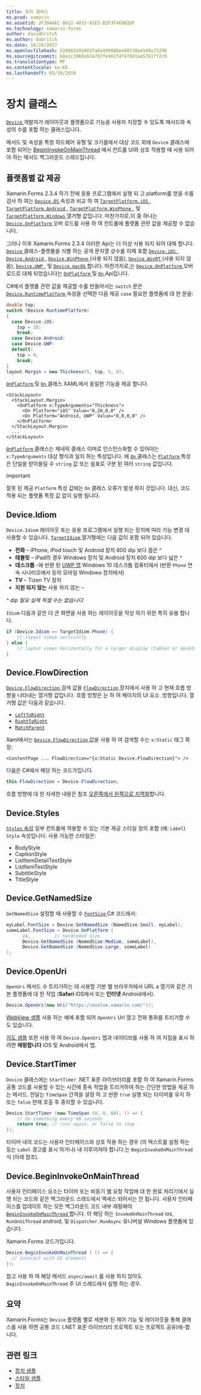```yaml
---
title: 장치 클래스
ms.prod: xamarin
ms.assetid: 2F304AEC-8612-4833-81E5-B2F3F469B2DF
ms.technology: xamarin-forms
author: davidbritch
ms.author: dabritch
ms.date: 10/24/2017
ms.openlocfilehash: 520982491803fa0a909008ee60730a4149a75296
ms.sourcegitcommit: b0a1c3969ab2a7b7fe961f4f470d1aa57b1ff2c6
ms.translationtype: MT
ms.contentlocale: ko-KR
ms.lasthandoff: 05/10/2018
---
```

# <a name="device-class"></a>장치 클래스

[ `Device` ](https://developer.xamarin.com/api/type/Xamarin.Forms.Device/) 개발자가 레이아웃과 플랫폼으로 기능을 사용자 지정할 수 있도록 메서드와 속성의 수를 포함 하는 클래스입니다.

메서드 및 속성을 특정 하드웨어 유형 및 크기를에서 대상 코드 외에 `Device` 클래스에 포함 되어는 [BeginInvokeOnMainThread](#Device_BeginInvokeOnMainThread) 에서 컨트롤 UI와 상호 작용할 때 사용 되어야 하는 메서드 백그라운드 스레드입니다.

<a name="providing-platform-values" />

## <a name="providing-platform-specific-values"></a>플랫폼별 값 제공

Xamarin.Forms 2.3.4 하기 전에 응용 프로그램에서 실행 되 고 platform를 얻을 수를 검사 하 여는 [ `Device.OS` ](https://developer.xamarin.com/api/property/Xamarin.Forms.Device.OS/) 속성과 비교 하 여 [ `TargetPlatform.iOS` ](https://developer.xamarin.com/api/field/Xamarin.Forms.TargetPlatform.iOS/), [ `TargetPlatform.Android` ](https://developer.xamarin.com/api/field/Xamarin.Forms.TargetPlatform.Android/), [ `TargetPlatform.WinPhone` ](https://developer.xamarin.com/api/field/Xamarin.Forms.TargetPlatform.WinPhone/), 및 [ `TargetPlatform.Windows` ](https://developer.xamarin.com/api/field/Xamarin.Forms.TargetPlatform.Windows/) 열거형 값입니다. 마찬가지로,이 중 하나는 [ `Device.OnPlatform` ](https://developer.xamarin.com/api/member/Xamarin.Forms.Device.OnPlatform/p/System.Action/System.Action/System.Action/System.Action/) 오버 로드를 사용 하 여 컨트롤에 플랫폼 관련 값을 제공할 수 없습니다.

그러나 이후 Xamarin.Forms 2.3.4 이러한 Api는 더 이상 사용 되지 되어 대체 합니다. [ `Device` ](https://developer.xamarin.com/api/type/Xamarin.Forms.Device/) 클래스-플랫폼을 식별 하는 공개 문자열 상수를 이제 포함 [ `Device.iOS` ](https://developer.xamarin.com/api/field/Xamarin.Forms.Device.iOS/), [ `Device.Android` ](https://developer.xamarin.com/api/field/Xamarin.Forms.Device.Android/), [ `Device.WinPhone` ](https://developer.xamarin.com/api/field/Xamarin.Forms.Device.WinPhone/) (사용 되지 않음), [ `Device.WinRT` ](https://developer.xamarin.com/api/field/Xamarin.Forms.Device.WinRT/) (사용 되지 않음), [ `Device.UWP` ](https://developer.xamarin.com/api/field/Xamarin.Forms.Device.UWP/), 및 [ `Device.macOS` ](https://developer.xamarin.com/api/field/Xamarin.Forms.Device.macOS/)합니다. 마찬가지로,는 [ `Device.OnPlatform` ](https://developer.xamarin.com/api/member/Xamarin.Forms.Device.OnPlatform/p/System.Action/System.Action/System.Action/System.Action/) 오버 로드로 대체 되었습니다는 [ `OnPlatform` ](https://developer.xamarin.com/api/type/Xamarin.Forms.OnPlatform%3CT%3E/) 및 [ `On` ](https://developer.xamarin.com/api/type/Xamarin.Forms.On/) Api입니다.

C#에서 플랫폼 관련 값을 제공할 수를 만들어서는 `switch` 문은 [ `Device.RuntimePlatform` ](https://developer.xamarin.com/api/property/Xamarin.Forms.Device.RuntimePlatform/) 속성을 선택한 다음 제공 `case` 필요한 플랫폼에 대 한 문을:

```csharp
double top;
switch (Device.RuntimePlatform)
{
  case Device.iOS:
    top = 20;
    break;
  case Device.Android:
  case Device.UWP:
  default:
    top = 0;
    break;
}
layout.Margin = new Thickness(5, top, 5, 0);
```

[ `OnPlatform` ](https://developer.xamarin.com/api/type/Xamarin.Forms.OnPlatform%3CT%3E/) 및 [ `On` ](https://developer.xamarin.com/api/type/Xamarin.Forms.On/) 클래스 XAML에서 동일한 기능을 제공 합니다.

```xaml
<StackLayout>
  <StackLayout.Margin>
    <OnPlatform x:TypeArguments="Thickness">
      <On Platform="iOS" Value="0,20,0,0" />
      <On Platform="Android, UWP" Value="0,0,0,0" />
    </OnPlatform>
  </StackLayout.Margin>
  ...
</StackLayout>
```

[ `OnPlatform` ](https://developer.xamarin.com/api/type/Xamarin.Forms.OnPlatform%3CT%3E/) 클래스는 제네릭 클래스 이며로 인스턴스화할 수 있어야는 `x:TypeArguments` 대상 형식과 일치 하는 특성입니다. 에 [ `On` ](https://developer.xamarin.com/api/type/Xamarin.Forms.On/) 클래스는 [ `Platform` ](https://developer.xamarin.com/api/property/Xamarin.Forms.On.Platform/) 특성은 단일을 받아들일 수 `string` 값 또는 쉼표로 구분 된 여러 `string` 값입니다.

> [!IMPORTANT]
> 잘못 된 제공 `Platform` 특성 값에는 `On` 클래스 오류가 발생 하지 것입니다. 대신, 코드 적용 되는 플랫폼 특정 값 없이 실행 됩니다.

<a name="Device_Idiom" />

## <a name="deviceidiom"></a>Device.Idiom

`Device.Idiom` 레이아웃 또는 응용 프로그램에서 실행 되는 장치에 따라 기능 변경 데 사용할 수 있습니다. [ `TargetIdiom` ](https://developer.xamarin.com/api/type/Xamarin.Forms.TargetIdiom/) 열거형에는 다음 값이 포함 되어 있습니다.

-  **전화** – iPhone, iPod touch 및 Android 장치 600 dip 보다 좁은 ^
-  **태블릿** – iPad의 경우 Windows 장치 및 Android 장치 600 dip 보다 넓은 ^
-  **데스크톱** -에 반환 된 [UWP 앱](~/xamarin-forms/platform/windows/installation/index.md) Windows 10 데스크톱 컴퓨터에서 (반환 `Phone` 연속 시나리오에서 등의 모바일 Windows 장치에서)
-  **TV** – Tizen TV 장치
-  **지원 되지 않는** 사용 하지 않는 –

*^ dip 필요 실제 픽셀 수는 없습니다*

`Idiom` 다음과 같은 더 큰 화면을 사용 하는 레이아웃을 작성 하기 위한 특히 유용 합니다.

```csharp
if (Device.Idiom == TargetIdiom.Phone) {
    // layout views vertically
} else {
    // layout views horizontally for a larger display (tablet or desktop)
}
```

## <a name="deviceflowdirection"></a>Device.FlowDirection

[ `Device.FlowDirection` ](https://developer.xamarin.com/api/property/Xamarin.Forms.VisualElement.FlowDirection/) 검색 값을 [ `FlowDirection` ](https://developer.xamarin.com/api/type/Xamarin.Forms.FlowDirection/) 장치에서 사용 하 고 현재 흐름 방향을 나타내는 열거형 값입니다. 흐름 방향은 눈 하 여 페이지의 UI 요소 ֻ 방향입니다. 열거형 값은 다음과 같습니다.

- [`LeftToRight`](https://developer.xamarin.com/api/field/Xamarin.Forms.FlowDirection.LeftToRight/)
- [`RightToRight`](https://developer.xamarin.com/api/field/Xamarin.Forms.FlowDirection.RightToLeft/)
- [`MatchParent`](https://developer.xamarin.com/api/field/Xamarin.Forms.FlowDirection.MatchParent/)

Xaml에서는 [ `Device.FlowDirection` ](https://developer.xamarin.com/api/property/Xamarin.Forms.VisualElement.FlowDirection/) 값을 사용 하 여 검색할 수는 `x:Static` 태그 확장:

```xaml
<ContentPage ... FlowDirection="{x:Static Device.FlowDirection}"> />
```

다음은 C#에서 해당 하는 코드가입니다.

```csharp
this.FlowDirection = Device.FlowDirection;
```

흐름 방향에 대 한 자세한 내용은 참조 [오른쪽에서 왼쪽으로 지역화](~/xamarin-forms/app-fundamentals/localization/right-to-left.md)합니다.

<a name="Device_Styles" />

## <a name="devicestyles"></a>Device.Styles

[ `Styles` 속성](~/xamarin-forms/user-interface/styles/index.md) 일부 컨트롤에 적용할 수 있는 기본 제공 스타일 정의 포함 (예: `Label`) `Style` 속성입니다. 사용 가능한 스타일은:

* BodyStyle
* CaptionStyle
* ListItemDetailTextStyle
* ListItemTextStyle
* SubtitleStyle
* TitleStyle

<a name="Device_GetNamedSize" />

## <a name="devicegetnamedsize"></a>Device.GetNamedSize

`GetNamedSize` 설정할 때 사용할 수 [ `FontSize` ](~/xamarin-forms/user-interface/text/fonts.md) C# 코드에서:

```csharp
myLabel.FontSize = Device.GetNamedSize (NamedSize.Small, myLabel);
someLabel.FontSize = Device.OnPlatform (
      24,         // hardcoded size
      Device.GetNamedSize (NamedSize.Medium, someLabel),
      Device.GetNamedSize (NamedSize.Large, someLabel)
);
```

<a name="Device_OpenUri" />

## <a name="deviceopenuri"></a>Device.OpenUri

`OpenUri` 메서드 수 트리거하는 데 사용할 기본 웹 브라우저에서 URL a 열기와 같은 기본 플랫폼에 대 한 작업 (**Safari** iOS에서 또는 **인터넷** Android에서).

```csharp
Device.OpenUri(new Uri("https://evolve.xamarin.com/"));
```

[WebView 샘플](https://github.com/xamarin/xamarin-forms-samples/blob/master/WorkingWithWebview/WorkingWithWebview/WebAppPage.cs) 사용 하는 예에 포함 되어 `OpenUri` Url 열고 전화 통화를 트리거할 수도 있습니다.

[지도 샘플](https://github.com/xamarin/xamarin-forms-samples/blob/master/WorkingWithMaps/WorkingWithMaps/MapAppPage.cs) 또한 사용 하 여 `Device.OpenUri` 맵과 네이티브를 사용 하 여 지침을 표시 하려면 **매핑합니다** iOS 및 Android에서 앱.

<a name="Device_StartTimer" />

## <a name="devicestarttimer"></a>Device.StartTimer

`Device` 클래스에는 `StartTimer` .NET 표준 라이브러리를 포함 하 여 Xamarin.Forms 공통 코드를 사용할 수 있는 시간에 종속 작업을 트리거하여 하는 간단한 방법을 제공 하는 메서드. 전달는 `TimeSpan` 간격을 설정 하 고 반환 `true` 실행 되는 타이머를 유지 하 또는 `false` 현재 호출 후 중지할 수 있습니다.

```csharp
Device.StartTimer (new TimeSpan (0, 0, 60), () => {
    // do something every 60 seconds
    return true; // runs again, or false to stop
});
```

타이머 내의 코드는 사용자 인터페이스와 상호 작용 하는 경우 (의 텍스트를 설정 하는 등는 `Label` 경고를 표시 하거나) 내 이루어져야 합니다.는 `BeginInvokeOnMainThread` 식 (아래 참조).

<a name="Device_BeginInvokeOnMainThread" />

## <a name="devicebegininvokeonmainthread"></a>Device.BeginInvokeOnMainThread

사용자 인터페이스 요소는 타이머 또는 비동기 웹 요청 작업에 대 한 완료 처리기에서 실행 되는 코드와 같은 백그라운드 스레드에서 액세스 되어서는 안 됩니다. 사용자 인터페이스를 업데이트 하는 모든 백그라운드 코드 내부 래핑해야 [ `BeginInvokeOnMainThread` ](https://developer.xamarin.com/api/member/Xamarin.Forms.Device.BeginInvokeOnMainThread/p/System.Action/)합니다. 이 해당 하는 `InvokeOnMainThread` ios, `RunOnUiThread` android, 및 `Dispatcher.RunAsync` 유니버설 Windows 플랫폼에 있습니다.

Xamarin.Forms 코드가입니다.

```csharp
Device.BeginInvokeOnMainThread ( () => {
  // interact with UI elements
});
```

참고 사용 하 여 해당 메서드 `async/await` 를 사용 하지 않아도 `BeginInvokeOnMainThread` 주 UI 스레드에서 실행 하는 경우.

## <a name="summary"></a>요약

Xamarin.Forms는 `Device` 플랫폼 별로 세분화 된 제어 기능 및 레이아웃을 통해 클래스를 사용 하면 공통 코드 (.NET 표준 라이브러리 프로젝트 또는 프로젝트 공유)에-합니다.


## <a name="related-links"></a>관련 링크

- [장치 샘플](https://developer.xamarin.com/samples/xamarin-forms/WorkingWithDevice/)
- [스타일 샘플](https://developer.xamarin.com/samples/xamarin-forms/WorkingWithStyles/)
- [장치](https://developer.xamarin.com/api/type/Xamarin.Forms.Device/)

